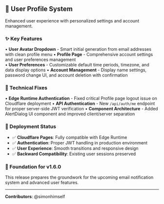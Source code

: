 ## 👤 User Profile System

Enhanced user experience with personalized settings and account management.

### ✨ Key Features

• **User Avatar Dropdown** - Smart initial generation from email addresses with clean profile menu
• **Profile Page** - Comprehensive account settings and user preferences management  
• **User Preferences** - Customizable default time periods, timezone, and data display options
• **Account Management** - Display name settings, password change UI, and account deletion with confirmation

### 🔧 Technical Fixes

• **Edge Runtime Authentication** - Fixed critical Profile page logout issue on Cloudflare deployment
• **API Authentication** - New `/api/auth/me` endpoint for proper server-side JWT verification
• **Component Architecture** - Added AlertDialog UI component and improved client/server separation

### 🚀 Deployment Status

- ✅ **Cloudflare Pages**: Fully compatible with Edge Runtime
- ✅ **Authentication**: Proper JWT handling in production environment  
- ✅ **User Experience**: Smooth transitions and responsive design
- ✅ **Backward Compatibility**: Existing user sessions preserved

### 🔮 Foundation for v1.6.0

This release prepares the groundwork for the upcoming email notification system and advanced user features.

---

**Contributors**: @simonhimself
